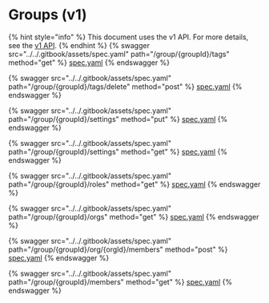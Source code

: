 # Groups (v1)

{% hint style="info" %}
This document uses the v1 API. For more details, see the [v1 API](../v1-api-overview/).
{% endhint %}
{% swagger src="../../.gitbook/assets/spec.yaml" path="/group/{groupId}/tags" method="get" %}
[spec.yaml](../../.gitbook/assets/spec.yaml)
{% endswagger %}

{% swagger src="../../.gitbook/assets/spec.yaml" path="/group/{groupId}/tags/delete" method="post" %}
[spec.yaml](../../.gitbook/assets/spec.yaml)
{% endswagger %}

{% swagger src="../../.gitbook/assets/spec.yaml" path="/group/{groupId}/settings" method="put" %}
[spec.yaml](../../.gitbook/assets/spec.yaml)
{% endswagger %}

{% swagger src="../../.gitbook/assets/spec.yaml" path="/group/{groupId}/settings" method="get" %}
[spec.yaml](../../.gitbook/assets/spec.yaml)
{% endswagger %}

{% swagger src="../../.gitbook/assets/spec.yaml" path="/group/{groupId}/roles" method="get" %}
[spec.yaml](../../.gitbook/assets/spec.yaml)
{% endswagger %}

{% swagger src="../../.gitbook/assets/spec.yaml" path="/group/{groupId}/orgs" method="get" %}
[spec.yaml](../../.gitbook/assets/spec.yaml)
{% endswagger %}

{% swagger src="../../.gitbook/assets/spec.yaml" path="/group/{groupId}/org/{orgId}/members" method="post" %}
[spec.yaml](../../.gitbook/assets/spec.yaml)
{% endswagger %}

{% swagger src="../../.gitbook/assets/spec.yaml" path="/group/{groupId}/members" method="get" %}
[spec.yaml](../../.gitbook/assets/spec.yaml)
{% endswagger %}

